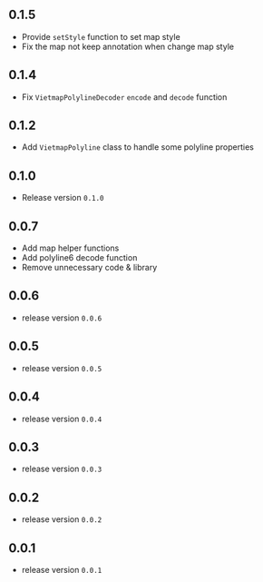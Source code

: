 ## 0.1.5
- Provide `setStyle` function to set map style
- Fix the map not keep annotation when change map style
## 0.1.4
- Fix `VietmapPolylineDecoder` `encode` and `decode` function
## 0.1.2 
- Add `VietmapPolyline` class to handle some polyline properties
## 0.1.0
- Release version `0.1.0`
## 0.0.7
- Add map helper functions
- Add polyline6 decode function
- Remove unnecessary code & library
## 0.0.6
- release version `0.0.6`
## 0.0.5
- release version `0.0.5`
## 0.0.4
- release version `0.0.4`
## 0.0.3
- release version `0.0.3`
## 0.0.2
- release version `0.0.2`
## 0.0.1
- release version `0.0.1`
